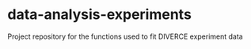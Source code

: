 # data-analysis-experiments
Project repository for the functions used to fit DIVERCE experiment data

